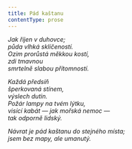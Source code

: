 ```yaml
---
title: Pád kaštanu
contentType: prose
---
```


<section>

_Jak říjen v duhovce;  
půda vlhká sklíčeností.  
Ozim prorůstá měkkou kostí,  
zdi tmavnou  
smrtelně slabou přítomností._

</section>

<section>

_Každá předsíň  
šperkovaná stínem,  
výslech dutin.  
Požár lampy na tvém lýtku,  
visící kabát — jak mořská nemoc —  
tak odporně lidský._

</section>

<section>

_Návrat je pád kaštanu do stejného místa;  
jsem bez mapy, ale umanutý._

</section>

